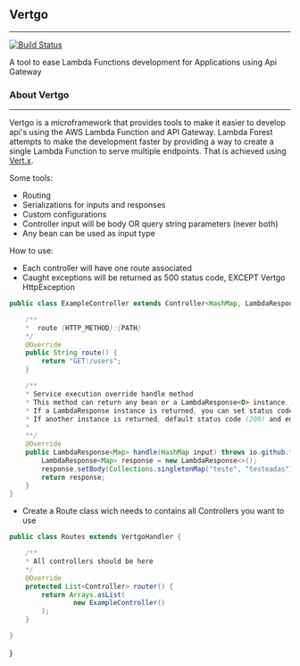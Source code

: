 ## Vertgo
---
[![Build Status](https://travis-ci.org/fssantana/vertgo.svg?branch=master)](https://travis-ci.org/fssantana/vertgo)

A tool to ease Lambda Functions development for Applications using Api Gateway

### About Vertgo
---
Vertgo is a microframework that provides tools to make 
it easier to develop api's using the AWS Lambda Function and API Gateway. 
Lambda Forest attempts to make the development faster by providing a way to create a single Lambda
Function to serve multiple endpoints. That is achieved using [Vert.x](https://vertx.io/).

Some tools:
* Routing
* Serializations for inputs and responses
* Custom configurations
* Controller input will be body OR query string parameters (never both)
* Any bean can be used as input type

How to use:
* Each controller will have one route associated
* Caught exceptions will be returned as 500 status code, EXCEPT Vertgo HttpException

```java
public class ExampleController extends Controller<HashMap, LambdaResponse<Map>> {

    /**
    *  route {HTTP_METHOD}:{PATH} 
    */
    @Override
    public String route() {
        return "GET:/users";
    }

    /**
    * Service execution override handle method
    * This method can return any bean or a LambdaResponse<O> instance.
    * If a LambdaResponse instance is returned, you can set status code and headers;
    * If another instance is returned, default status code (200) and empty headers will be returned
    * 
    **/
    @Override
    public LambdaResponse<Map> handle(HashMap input) throws io.github.fssantana.vertgo.exception.HttpException{
        LambdaResponse<Map> response = new LambdaResponse<>();
        response.setBody(Collections.singletonMap("teste", "testeadas"));
        return response;
    }
}
```

* Create a Route class wich needs to contains all Controllers you want to use
```java
public class Routes extends VertgoHandler {

    /**
    * All controllers should be here 
    */
    @Override
    protected List<Controller> router() {
        return Arrays.asList(
                new ExampleController()
        );
    }

}
```

}